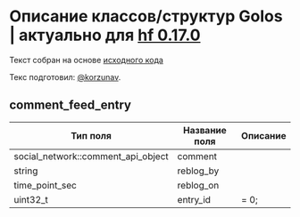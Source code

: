 # Описание классов/структур Golos | актуально для [hf 0.17.0](https://github.com/GolosChain/golos/releases/tag/v0.17.0)
Текст собран на основе [исходного кода](https://github.com/GolosChain/golos/tree/master/plugins/follow/include/golos/plugins/follow/follow_api_object.hpp)

Текс подготовил: [@korzunav](https://golos.io/@korzunav).

## comment_feed_entry


|Тип поля|Название поля|Описание|
|--------|-------------|--------|
|social_network::comment_api_object|comment||
|string|reblog_by||
|time_point_sec|reblog_on||
|uint32_t|entry_id|= 0;|
